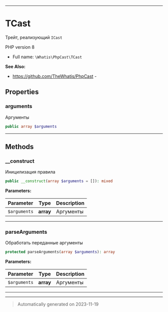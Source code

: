 ***

# TCast

Трейт, реализующий
`ICast`

PHP version 8
* Full name: `\Whatis\PhpCast\TCast`

**See Also:**

* https://github.com/TheWhatis/PhpCast - 



## Properties


### arguments

Аргументы

```php
public array $arguments
```






***

## Methods


### __construct

Иницилизация правила

```php
public __construct(array $arguments = []): mixed
```








**Parameters:**

| Parameter | Type | Description |
|-----------|------|-------------|
| `$arguments` | **array** | Аргументы |




***

### parseArguments

Обработать переданные аргументы

```php
protected parseArguments(array $arguments): array
```








**Parameters:**

| Parameter | Type | Description |
|-----------|------|-------------|
| `$arguments` | **array** | Аргументы |




***

***
> Automatically generated on 2023-11-19

